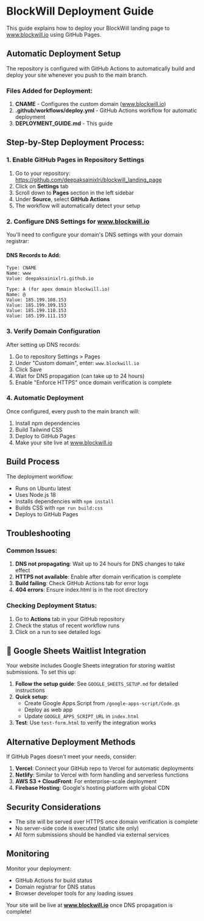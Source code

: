 # BlockWill Deployment Guide

This guide explains how to deploy your BlockWill landing page to www.blockwill.io using GitHub Pages.

## Automatic Deployment Setup

The repository is configured with GitHub Actions to automatically build and deploy your site whenever you push to the main branch.

### Files Added for Deployment:

1. **CNAME** - Configures the custom domain (www.blockwill.io)
2. **.github/workflows/deploy.yml** - GitHub Actions workflow for automatic deployment
3. **DEPLOYMENT_GUIDE.md** - This guide

## Step-by-Step Deployment Process:

### 1. Enable GitHub Pages in Repository Settings

1. Go to your repository: https://github.com/deepaksainixlri/blockwill_landing_page
2. Click on **Settings** tab
3. Scroll down to **Pages** section in the left sidebar
4. Under **Source**, select **GitHub Actions**
5. The workflow will automatically detect your setup

### 2. Configure DNS Settings for www.blockwill.io

You'll need to configure your domain's DNS settings with your domain registrar:

#### DNS Records to Add:

```
Type: CNAME
Name: www
Value: deepaksainixlri.github.io

Type: A (for apex domain blockwill.io)
Name: @
Value: 185.199.108.153
Value: 185.199.109.153
Value: 185.199.110.153
Value: 185.199.111.153
```

### 3. Verify Domain Configuration

After setting up DNS records:

1. Go to repository Settings > Pages
2. Under "Custom domain", enter: `www.blockwill.io`
3. Click Save
4. Wait for DNS propagation (can take up to 24 hours)
5. Enable "Enforce HTTPS" once domain verification is complete

### 4. Automatic Deployment

Once configured, every push to the main branch will:

1. Install npm dependencies
2. Build Tailwind CSS
3. Deploy to GitHub Pages
4. Make your site live at www.blockwill.io

## Build Process

The deployment workflow:

- Runs on Ubuntu latest
- Uses Node.js 18
- Installs dependencies with `npm install`
- Builds CSS with `npm run build:css`
- Deploys to GitHub Pages

## Troubleshooting

### Common Issues:

1. **DNS not propagating**: Wait up to 24 hours for DNS changes to take effect
2. **HTTPS not available**: Enable after domain verification is complete
3. **Build failing**: Check GitHub Actions tab for error logs
4. **404 errors**: Ensure index.html is in the root directory

### Checking Deployment Status:

1. Go to **Actions** tab in your GitHub repository
2. Check the status of recent workflow runs
3. Click on a run to see detailed logs

## 📝 Google Sheets Waitlist Integration

Your website includes Google Sheets integration for storing waitlist submissions. To set this up:

1. **Follow the setup guide**: See `GOOGLE_SHEETS_SETUP.md` for detailed instructions
2. **Quick setup**: 
   - Create Google Apps Script from `/google-apps-script/Code.gs`
   - Deploy as web app
   - Update `GOOGLE_APPS_SCRIPT_URL` in `index.html`
3. **Test**: Use `test-form.html` to verify the integration works

## Alternative Deployment Methods

If GitHub Pages doesn't meet your needs, consider:

1. **Vercel**: Connect your GitHub repo to Vercel for automatic deployments
2. **Netlify**: Similar to Vercel with form handling and serverless functions
3. **AWS S3 + CloudFront**: For enterprise-scale deployment
4. **Firebase Hosting**: Google's hosting platform with global CDN

## Security Considerations

- The site will be served over HTTPS once domain verification is complete
- No server-side code is executed (static site only)
- All form submissions should be handled via external services

## Monitoring

Monitor your deployment:
- GitHub Actions for build status
- Domain registrar for DNS status
- Browser developer tools for any loading issues

Your site will be live at **www.blockwill.io** once DNS propagation is complete!